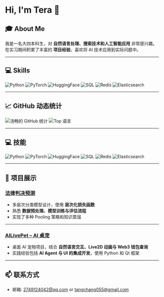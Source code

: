 # Hi, I'm Tera 👋

## 🎓 About Me
我是一名大四本科生，对 **自然语言处理、搜索技术和人工智能应用** 非常感兴趣。  
在实习期间积累了丰富的 **项目经验**，喜欢将 AI 技术应用到实际问题中。

---

## 💻 Skills
![Python](https://img.shields.io/badge/Python-3776AB?style=flat-square&logo=python&logoColor=white)
![PyTorch](https://img.shields.io/badge/PyTorch-EA1E63?style=flat-square&logo=pytorch&logoColor=white)
![HuggingFace](https://img.shields.io/badge/HuggingFace-FF6C37?style=flat-square&logo=huggingface&logoColor=white)
![SQL](https://img.shields.io/badge/SQL-4479A1?style=flat-square&logo=postgresql&logoColor=white)
![Redis](https://img.shields.io/badge/Redis-DC382D?style=flat-square&logo=redis&logoColor=white)
![Elasticsearch](https://img.shields.io/badge/Elasticsearch-005571?style=flat-square&logo=elasticsearch&logoColor=white)


---

## 📈 GitHub 动态统计

![汤畅的 GitHub 统计](https://github-readme-stats.vercel.app/api?username=tear-mouse&show_icons=true&hide=prs&theme=radical)
![Top 语言](https://github-readme-stats.vercel.app/api/top-langs/?username=tear-mouse&layout=compact&theme=radical)


---

## 💻 技能
![Python](https://img.shields.io/badge/Python-3776AB?style=flat-square&logo=python&logoColor=white)
![PyTorch](https://img.shields.io/badge/PyTorch-EA1E63?style=flat-square&logo=pytorch&logoColor=white)
![HuggingFace](https://img.shields.io/badge/HuggingFace-FF6C37?style=flat-square&logo=huggingface&logoColor=white)
![SQL](https://img.shields.io/badge/SQL-4479A1?style=flat-square&logo=postgresql&logoColor=white)
![Redis](https://img.shields.io/badge/Redis-DC382D?style=flat-square&logo=redis&logoColor=white)
![Elasticsearch](https://img.shields.io/badge/Elasticsearch-005571?style=flat-square&logo=elasticsearch&logoColor=white)

---

## 📂 项目展示

### [法律判决预测](https://github.com/tear-mouse/law_judgement_prediction)
- 多层次分类模型设计，使用 **层次化损失函数**  
- 熟悉 **数据预处理、模型训练与评估流程**  
- 实现了多种 Pooling 策略和知识蒸馏  


---

### [AILivePet – AI 桌宠](https://github.com/tear-mouse/AILivePet-AI-Agent-Live2D-Web3-)
- 桌面 AI 宠物项目，结合 **自然语言交互、Live2D 动画与 Web3 钱包查询**  
- 实践经验包括 **AI Agent 与 UI 的集成开发**，使用 Python 和 Qt 框架  

---

## 📫 联系方式
- 邮箱: 2749124042@qq.com  or  tangchang055@gmail.com  

